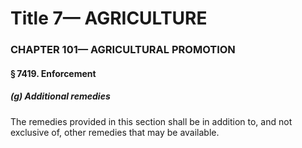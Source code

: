 
# Title 7— AGRICULTURE
### CHAPTER 101— AGRICULTURAL PROMOTION
#### § 7419. Enforcement
##### (g) Additional remedies

The remedies provided in this section shall be in addition to, and not exclusive of, other remedies that may be available.
